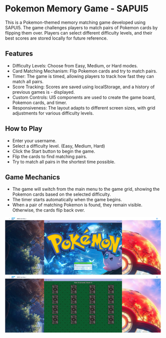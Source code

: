 # Pokemon Memory Game - SAPUI5

This is a Pokemon-themed memory matching game developed using SAPUI5. The game challenges players to match pairs of Pokemon cards by flipping them over. Players can select different difficulty levels, and their best scores are stored locally for future reference.

## Features

- Difficulty Levels: Choose from Easy, Medium, or Hard modes.
- Card Matching Mechanism: Flip Pokemon cards and try to match pairs.
- Timer: The game is timed, allowing players to track how fast they can match all pairs.
- Score Tracking: Scores are saved using localStorage, and a history of previous games is - displayed.
- Custom Controls: UI5 components are used to create the game board, Pokemon cards, and timer.
- Responsiveness: The layout adapts to different screen sizes, with grid adjustments for various difficulty levels.

## How to Play
- Enter your username.
- Select a difficulty level. (Easy, Medium, Hard)
- Click the Start button to begin the game.
- Flip the cards to find matching pairs.
- Try to match all pairs in the shortest time possible.

## Game Mechanics
- The game will switch from the main menu to the game grid, showing the Pokemon cards based on the selected difficulty.
- The timer starts automatically when the game begins.
- When a pair of matching Pokemon is found, they remain visible. Otherwise, the cards flip back over.

![SS](/card-game/webapp/assets/github/SS1.png "SS1")
![SS](/card-game/webapp/assets/github/SS2.png "SS2")